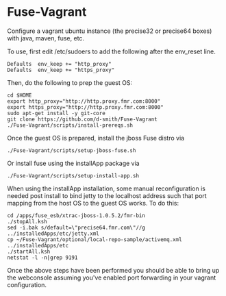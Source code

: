 Fuse-Vagrant
============
Configure a vagrant ubuntu instance (the precise32 or precise64 boxes) with java, maven, fuse, etc.

To use, first edit /etc/sudoers to add the following after the env_reset line.

    Defaults  env_keep += "http_proxy"
    Defaults  env_keep += "https_proxy"

Then, do the following to prep the guest OS:

    cd $HOME
    export http_proxy="http://http.proxy.fmr.com:8000"
    export https_proxy="http://http.proxy.fmr.com:8000"
    sudo apt-get install -y git-core
    git clone https://github.com/d-smith/Fuse-Vagrant
    ./Fuse-Vagrant/scripts/install-prereqs.sh

Once the guest OS is prepared, install the jboss Fuse distro via

    ./Fuse-Vagrant/scripts/setup-jboss-fuse.sh

Or install fuse using the installApp package via

    ./Fuse-Vagrant/scripts/setup-install-app.sh

When using the installApp installation, some manual reconfiguration is
needed post install to bind jetty to the localhost address such that
port mapping from the host OS to the guest OS works. To do this:

    cd /apps/fuse_esb/xtrac-jboss-1.0.5.2/fmr-bin
    ./stopAll.ksh
    sed -i.bak s/default=\"precise64.fmr.com\"//g ../installedApps/etc/jetty.xml
    cp ~/Fuse-Vagrant/optional/local-repo-sample/activemq.xml ../installedApps/etc
    ./startAll.ksh
    netstat -l -n|grep 9191

Once the above steps have been performed you should be able to bring up the
webconsole assuming you've enabled port forwarding in your vagrant
configuration.
